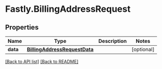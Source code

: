 # Fastly.BillingAddressRequest

## Properties

Name | Type | Description | Notes
------------ | ------------- | ------------- | -------------
**data** | [**BillingAddressRequestData**](BillingAddressRequestData.md) |  | [optional] 


[[Back to API list]](../../README.md#endpoints) [[Back to README]](../../README.md)
